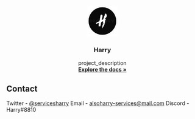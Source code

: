 
<br />
<p align="center">
  <a href="https://github.com/github_username/repo_name">
    <img src="images/logo.png" alt="Logo" width="80" height="80">
  </a>

  <h3 align="center">Harry</h3>

  <p align="center">
    project_description
    <br />
    <a href="https://github.com/github_username/repo_name"><strong>Explore the docs »</strong></a>

<!-- CONTACT -->
## Contact

Twitter - [@servicesharry](https://twitter.com/ServicesHarry/)
Email - [alsoharry-services@mail.com](mailto:alsoharry-services@mail.com)
Discord - Harry#8810
